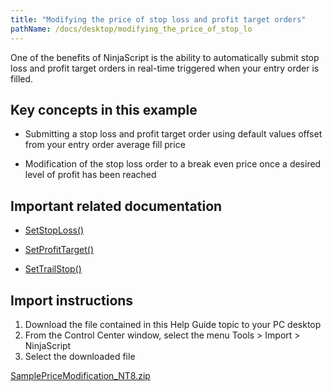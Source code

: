 ```yaml
---
title: "Modifying the price of stop loss and profit target orders"
pathName: /docs/desktop/modifying_the_price_of_stop_lo
---
```


One of the benefits of NinjaScript is the ability to automatically submit stop loss and profit target orders in real-time triggered when your entry order is filled.

## Key concepts in this example

- Submitting a stop loss and profit target order using default values offset from your entry order average fill price

- Modification of the stop loss order to a break even price once a desired level of profit has been reached

## Important related documentation

- [SetStopLoss()](/docs/desktop/setstoploss)

- [SetProfitTarget()](/docs/desktop/setprofittarget)

- [SetTrailStop()](/docs/desktop/settrailstop)

## Import instructions

1. Download the file contained in this Help Guide topic to your PC desktop
2. From the Control Center window, select the menu Tools > Import > NinjaScript
3. Select the downloaded file

[SamplePriceModification_NT8.zip](https://ninjatrader.com/support/helpGuides/nt8/samples/SamplePriceModification_NT8.zip)

